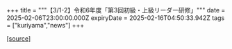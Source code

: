 +++
title = """【3/1-2】令和6年度「第3回初級・上級リーダー研修」"""
date = 2025-02-06T23:00:00.000Z
expiryDate = 2025-02-16T04:50:33.942Z
tags = ["kuriyama","news"]
+++


[[source]](https://www.town.kuriyama.hokkaido.jp/soshiki/55/30203.html)

